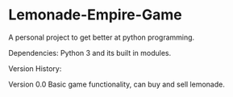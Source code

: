 # Lemonade-Empire-Game
A personal project to get better at python programming.  

Dependencies: 
Python 3 and its built in modules.

Version History:

Version 0.0
Basic game functionality, can buy and sell lemonade. 
